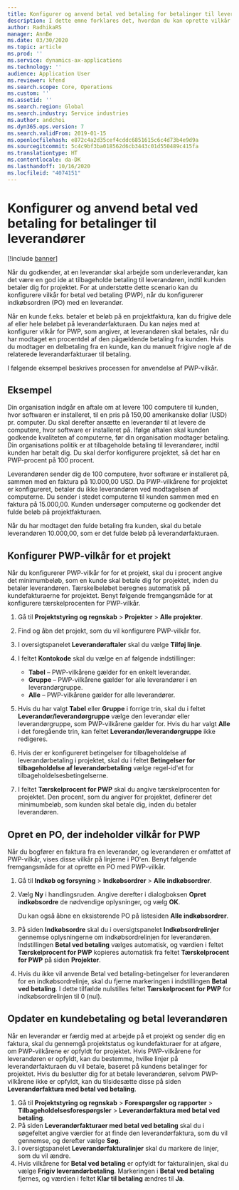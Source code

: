 ```yaml
---
title: Konfigurer og anvend betal ved betaling for betalinger til leverandører
description: I dette emne forklares det, hvordan du kan oprette vilkår for betal ved betaling ("PWP"), så du kan frigive delvise leverandørbetalinger på grundlag af kundebetalinger.
author: RadhikaRS
manager: AnnBe
ms.date: 03/30/2020
ms.topic: article
ms.prod: ''
ms.service: dynamics-ax-applications
ms.technology: ''
audience: Application User
ms.reviewer: kfend
ms.search.scope: Core, Operations
ms.custom: ''
ms.assetid: ''
ms.search.region: Global
ms.search.industry: Service industries
ms.author: andchoi
ms.dyn365.ops.version: 7
ms.search.validFrom: 2019-01-15
ms.openlocfilehash: e872c4a2d35cef4cddc6851615c6c4d73b4e9d9a
ms.sourcegitcommit: 5c4c9bf3ba018562d6cb3443c01d550489c415fa
ms.translationtype: HT
ms.contentlocale: da-DK
ms.lasthandoff: 10/16/2020
ms.locfileid: "4074151"
---
```

# <a name="set-up-and-use-pay-when-paid-vendor-payments"></a>Konfigurer og anvend betal ved betaling for betalinger til leverandører

[!include [banner](../includes/banner.md)]

Når du godkender, at en leverandør skal arbejde som underleverandør, kan det være en god ide at tilbageholde betaling til leverandøren, indtil kunden betaler dig for projektet. For at understøtte dette scenario kan du konfigurere vilkår for betal ved betaling (PWP), når du konfigurerer indkøbsordren (PO) med en leverandør.

Når en kunde f.eks. betaler et beløb på en projektfaktura, kan du frigive dele af eller hele beløbet på leverandørfakturaen. Du kan nøjes med at konfigurer vilkår for PWP, som angiver, at leverandøren skal betales, når du har modtaget en procentdel af den pågældende betaling fra kunden. Hvis du modtager en delbetaling fra en kunde, kan du manuelt frigive nogle af de relaterede leverandørfakturaer til betaling.

I følgende eksempel beskrives processen for anvendelse af PWP-vilkår.

## <a name="example"></a>Eksempel

Din organisation indgår en aftale om at levere 100 computere til kunden, hvor softwaren er installeret, til en pris på 150,00 amerikanske dollar (USD) pr. computer. Du skal derefter ansætte en leverandør til at levere de computere, hvor software er installeret på. Ifølge aftalen skal kunden godkende kvaliteten af computerne, før din organisation modtager betaling. Din organisations politik er at tilbageholde betaling til leverandører, indtil kunden har betalt dig. Du skal derfor konfigurere projektet, så det har en PWP-procent på 100 procent.

Leverandøren sender dig de 100 computere, hvor software er installeret på, sammen med en faktura på 10.000,00 USD. Da PWP-vilkårene for projektet er konfigureret, betaler du ikke leverandøren ved modtagelsen af computerne. Du sender i stedet computerne til kunden sammen med en faktura på 15.000,00. Kunden undersøger computerne og godkender det fulde beløb på projektfakturaen.

Når du har modtaget den fulde betaling fra kunden, skal du betale leverandøren 10.000,00, som er det fulde beløb på leverandørfakturaen.

## <a name="set-up-pwp-terms-for-a-project"></a>Konfigurer PWP-vilkår for et projekt

Når du konfigurerer PWP-vilkår for for et projekt, skal du i procent angive det minimumbeløb, som en kunde skal betale dig for projektet, inden du betaler leverandøren. Tærskelbeløbet beregnes automatisk på kundefakturaerne for projektet. Benyt følgende fremgangsmåde for at konfigurere tærskelprocenten for PWP-vilkår.

1. Gå til **Projektstyring og regnskab** \> **Projekter** \> **Alle projekter**.
2. Find og åbn det projekt, som du vil konfigurere PWP-vilkår for.
3. I oversigtspanelet **Leverandøraftaler** skal du vælge **Tilføj linje**.
3. I feltet **Kontokode** skal du vælge en af følgende indstillinger:

    - **Tabel** – PWP-vilkårene gælder for en enkelt leverandør.
    - **Gruppe** – PWP-vilkårene gælder for alle leverandører i en leverandørgruppe.
    - **Alle** – PWP-vilkårene gælder for alle leverandører.

4. Hvis du har valgt **Tabel** eller **Gruppe** i forrige trin, skal du i feltet **Leverandør/leverandørgruppe** vælge den leverandør eller leverandørgruppe, som PWP-vilkårene gælder for. Hvis du har valgt **Alle** i det foregående trin, kan feltet **Leverandør/leverandørgruppe** ikke redigeres.
5. Hvis der er konfigureret betingelser for tilbageholdelse af leverandørbetaling i projektet, skal du i feltet **Betingelser for tilbageholdelse af leverandørbetaling** vælge regel-id'et for tilbageholdelsesbetingelserne.
6. I feltet **Tærskelprocent for PWP** skal du angive tærskelprocenten for projektet. Den procent, som du angiver for projektet, definerer det minimumbeløb, som kunden skal betale dig, inden du betaler leverandøren.

## <a name="create-a-po-that-has-pwp-terms"></a>Opret en PO, der indeholder vilkår for PWP

Når du bogfører en faktura fra en leverandør, og leverandøren er omfattet af PWP-vilkår, vises disse vilkår på linjerne i PO'en. Benyt følgende fremgangsmåde for at oprette en PO med PWP-vilkår.

1. Gå til **Indkøb og forsyning** \> **Indkøbsordrer** \> **Alle indkøbsordrer**.
2. Vælg **Ny** i handlingsruden. Angive derefter i dialogboksen **Opret indkøbsordre** de nødvendige oplysninger, og vælg **OK**.

    Du kan også åbne en eksisterende PO på listesiden **Alle indkøbsordrer**.

4. På siden **Indkøbsordre** skal du i oversigtspanelet **Indkøbsordrelinjer** gennemse oplysningerne om indkøbsordrelinjen for leverandøren. Indstillingen **Betal ved betaling** vælges automatisk, og værdien i feltet **Tærskelprocent for PWP** kopieres automatisk fra feltet **Tærskelprocent for PWP** på siden **Projekter**.
6. Hvis du ikke vil anvende Betal ved betaling-betingelser for leverandøren for en indkøbsordrelinje, skal du fjerne markeringen i indstillingen **Betal ved betaling**. I dette tilfælde nulstilles feltet **Tærskelprocent for PWP** for indkøbsordrelinjen til 0 (nul).

## <a name="update-a-customer-payment-and-pay-the-vendor"></a>Opdater en kundebetaling og betal leverandøren

Når en leverandør er færdig med at arbejde på et projekt og sender dig en faktura, skal du gennemgå projektstatus og kundefakturaer for at afgøre, om PWP-vilkårene er opfyldt for projektet. Hvis PWP-vilkårene for leverandøren er opfyldt, kan du bestemme, hvilke linjer på leverandørfakturaen du vil betale, baseret på kundens betalinger for projektet. Hvis du beslutter dig for at betale leverandøren, selvom PWP-vilkårene ikke er opfyldt, kan du tilsidesætte disse på siden **Leverandørfaktura med betal ved betaling**.

1. Gå til **Projektstyring og regnskab** \> **Forespørgsler og rapporter** \> **Tilbageholdelsesforespørgsler** \> **Leverandørfaktura med betal ved betaling**.
2. På siden **Leverandørfakturaer med betal ved betaling** skal du i søgefeltet angive værdier for at finde den leverandørfaktura, som du vil gennemse, og derefter vælge **Søg**.
3. I oversigtspanelet **Leverandørfakturalinjer** skal du markere de linjer, som du vil ændre.
4. Hvis vilkårene for **Betal ved betaling** er opfyldt for fakturalinjen, skal du vælge **Frigiv leverandørbetaling**. Markeringen i **Betal ved betaling** fjernes, og værdien i feltet **Klar til betaling** ændres til **Ja**.
